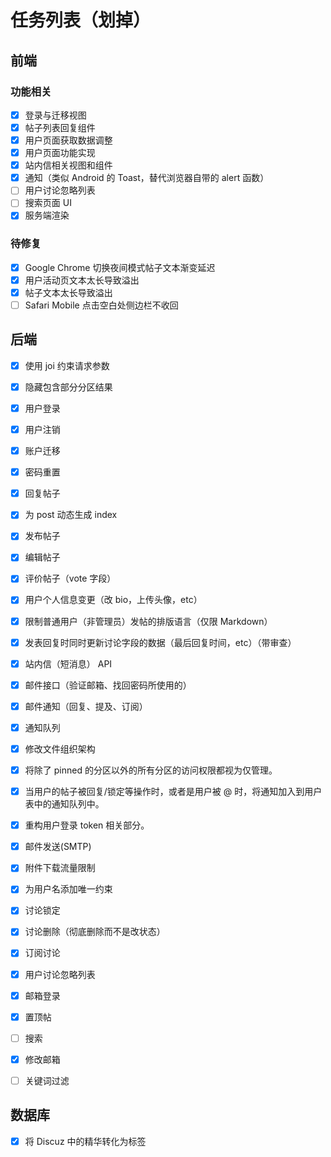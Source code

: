 # 任务列表（划掉）

## 前端

### 功能相关

- [X] 登录与迁移视图
- [X] 帖子列表回复组件
- [X] 用户页面获取数据调整
- [X] 用户页面功能实现
- [X] 站内信相关视图和组件
- [X] 通知（类似 Android 的 Toast，替代浏览器自带的 alert 函数）
- [ ] 用户讨论忽略列表
- [ ] 搜索页面 UI
- [X] 服务端渲染

### 待修复

- [X] Google Chrome 切换夜间模式帖子文本渐变延迟
- [X] 用户活动页文本太长导致溢出
- [X] 帖子文本太长导致溢出
- [ ] Safari Mobile 点击空白处侧边栏不收回

## 后端

- [x] 使用 joi 约束请求参数
- [x] 隐藏包含部分分区结果
- [x] 用户登录
- [x] 用户注销
- [X] 账户迁移
- [x] 密码重置
- [x] 回复帖子
- [x] 为 post 动态生成 index
- [x] 发布帖子
- [x] 编辑帖子
- [x] 评价帖子（vote 字段）
- [x] 用户个人信息变更（改 bio，上传头像，etc）
- [x] 限制普通用户（非管理员）发帖的排版语言（仅限 Markdown）
- [X] 发表回复时同时更新讨论字段的数据（最后回复时间，etc）（带审查）
- [x] 站内信（短消息） API
- [X] 邮件接口（验证邮箱、找回密码所使用的）
- [x] 邮件通知（回复、提及、订阅）
- [x] 通知队列
- [x] 修改文件组织架构
- [x] 将除了 pinned 的分区以外的所有分区的访问权限都视为仅管理。
- [x] 当用户的帖子被回复/锁定等操作时，或者是用户被 @ 时，将通知加入到用户表中的通知队列中。
- [x] 重构用户登录 token 相关部分。
- [x] 邮件发送(SMTP)
- [x] 附件下载流量限制
- [X] 为用户名添加唯一约束
- [x] 讨论锁定
- [x] 讨论删除（彻底删除而不是改状态）
- [x] 订阅讨论
- [x] 用户讨论忽略列表
- [X] 邮箱登录
- [x] 置顶帖
- [ ] 搜索
- [X] 修改邮箱
- [ ] 关键词过滤


## 数据库
- [X] 将 Discuz 中的精华转化为标签 

